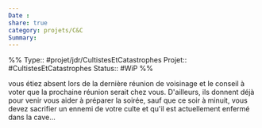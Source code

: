 ```yaml
---
Date : 
share: true 
category: projets/C&C
Summary: 
---
```


%%
Type:: #projet/jdr/CultistesEtCatastrophes 
Projet:: #CultistesEtCatastrophes 
Status:: #WiP 
%%


vous étiez absent lors de la dernière réunion de voisinage et le conseil à voter que la prochaine réunion serait chez vous. D'ailleurs, ils donnent déjà pour venir vous aider à préparer la soirée, sauf que ce soir à minuit, vous devez sacrifier un ennemi de votre culte et qu'il est actuellement enfermé dans la cave...